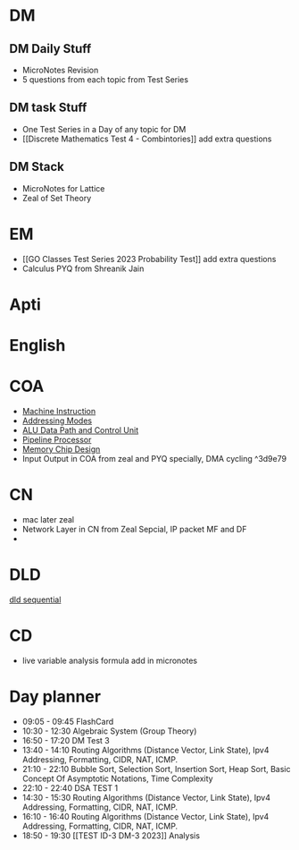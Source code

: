 # DM
## DM Daily Stuff
- MicroNotes Revision
- 5 questions from each topic from Test Series
## DM task Stuff
- One Test Series in a Day of any topic for DM
- [[Discrete Mathematics Test 4 - Combintories]] add extra questions
## DM Stack
- MicroNotes for Lattice 
- Zeal of Set Theory
# EM
- [[GO Classes Test Series 2023  Probability  Test]] add extra questions
- Calculus PYQ from Shreanik Jain

# Apti

# English

# COA
- [Machine Instruction](https://www.practicepaper.in/gate-cse/machine-instruction)
- [Addressing Modes](https://www.practicepaper.in/gate-cse/addressing-modes)
- [ALU Data Path and Control Unit](https://www.practicepaper.in/gate-cse/alu-data-path-and-control-unit)
- [Pipeline Processor](https://www.practicepaper.in/gate-cse/pipeline-processor)
- [Memory Chip Design](https://www.practicepaper.in/gate-cse/memory-chip-design)
- Input Output in COA from zeal and PYQ specially, DMA cycling
^3d9e79
# CN 
- mac later zeal
- Network Layer in CN from Zeal Sepcial, IP packet MF and DF
- 

# DLD
 [dld sequential ](https://www.youtube.com/watch?v=ziCkP4x7dAE)

# CD
- live variable analysis formula add in micronotes

# Day planner

- 09:05 - 09:45 FlashCard
- 10:30 - 12:30 Algebraic System (Group Theory)
- 16:50 - 17:20 DM Test 3
- 13:40 - 14:10 Routing Algorithms (Distance Vector, Link State), Ipv4 Addressing, Formatting, CIDR, NAT, ICMP.
- 21:10 - 22:10 Bubble Sort, Selection Sort, Insertion Sort, Heap Sort, Basic Concept Of Asymptotic Notations, Time Complexity
- 22:10 - 22:40 DSA TEST 1
- 14:30 - 15:30 Routing Algorithms (Distance Vector, Link State), Ipv4 Addressing, Formatting, CIDR, NAT, ICMP.
- 16:10 - 16:40 Routing Algorithms (Distance Vector, Link State), Ipv4 Addressing, Formatting, CIDR, NAT, ICMP.
- 18:50 - 19:30 [[TEST ID-3 DM-3 2023]] Analysis

